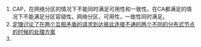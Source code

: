 1. CAP，在网络分区的情况下不能同时满足可用性和一致性。在CA都满足的情况下不能满足分区容错性。网络分区，可用性，一致性同时满足。        
2. [定理讨论了在两个互相矛盾的请求到达彼此连接不通的两个不同的分布式节点的时候的处理方案](https://zh.wikipedia.org/wiki/CAP%E5%AE%9A%E7%90%86)    
2. 
